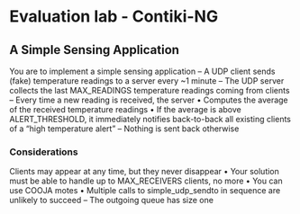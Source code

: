 # Evaluation lab - Contiki-NG

## A Simple Sensing Application

You are to implement a simple sensing application
– A UDP client sends (fake) temperature readings to a
server every ~1 minute
– The UDP server collects the last MAX_READINGS
temperature readings coming from clients
– Every time a new reading is received, the server
• Computes the average of the received temperature readings
• If the average is above ALERT_THRESHOLD, it
immediately notifies back-to-back all existing clients of a
“high temperature alert”
– Nothing is sent back otherwise

### Considerations

Clients may appear at any time, but they never
disappear
• Your solution must be able to handle up to
MAX_RECEIVERS clients, no more
• You can use COOJA motes
• Multiple calls to simple_udp_sendto in
sequence are unlikely to succeed
– The outgoing queue has size one

